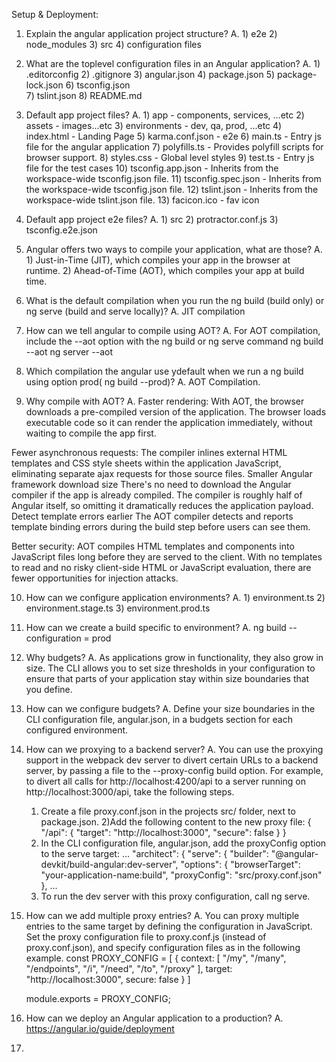 Setup & Deployment:

1. Explain the angular application project structure?
A.  1) e2e
    2) node_modules
    3) src
    4) configuration files

2. What are the toplevel configuration files in an Angular application?
A.  1) .editorconfig
    2) .gitignore
    3) angular.json
    4) package.json
    5) package-lock.json
    6) tsconfig.json	
    7) tslint.json
    8) README.md

3. Default app project files?
A.  1) app - components, services, ...etc
    2) assets - images...etc
    3) environments - dev, qa, prod, ...etc
    4) index.html - Landing Page
    5) karma.conf.json - e2e
    6) main.ts - Entry js file for the angular application
    7) polyfills.ts - Provides polyfill scripts for browser support.
    8) styles.css - Global level styles
    9) test.ts - Entry js file for the test cases
    10) tsconfig.app.json  - Inherits from the workspace-wide tsconfig.json file.
    11) tsconfig.spec.json - Inherits from the workspace-wide tsconfig.json file.
    12) tslint.json - Inherits from the workspace-wide tslint.json file. 
    13) facicon.ico - fav icon

4. Default app project e2e files?
A.  1) src
    2) protractor.conf.js
    3) tsconfig.e2e.json

5. Angular offers two ways to compile your application, what are those?
A.  1) Just-in-Time (JIT), which compiles your app in the browser at runtime.
    2) Ahead-of-Time (AOT), which compiles your app at build time.

6. What is the default compilation when you run the ng build (build only) or ng serve (build and serve locally)?
A. JIT compilation

7. How can we tell angular to compile using AOT?
A. For AOT compilation, include the --aot option with the ng build or ng serve command
   ng build --aot
   ng server --aot

8. Which compilation the angular use ydefault when we run a ng build using option prod( ng build --prod)?
A. AOT Compilation.

9. Why compile with AOT?
A. Faster rendering:
With AOT, the browser downloads a pre-compiled version of the application. The browser loads executable code so it can render the application immediately, without waiting to compile the app first.

Fewer asynchronous requests:
The compiler inlines external HTML templates and CSS style sheets within the application JavaScript, eliminating separate ajax requests for those source files.
Smaller Angular framework download size
There's no need to download the Angular compiler if the app is already compiled. The compiler is roughly half of Angular itself, so omitting it dramatically reduces the application payload.
Detect template errors earlier
The AOT compiler detects and reports template binding errors during the build step before users can see them.

Better security:
AOT compiles HTML templates and components into JavaScript files long before they are served to the client. With no templates to read and no risky client-side HTML or JavaScript evaluation, there are fewer opportunities for injection attacks.

10. How can we configure application environments?
A.  1) environment.ts
    2) environment.stage.ts
    3) environment.prod.ts

11. How can we create a build specific to environment?
A. ng build --configuration = prod

12. Why budgets?
A. As applications grow in functionality, they also grow in size. The CLI allows you to set size thresholds in your configuration to ensure that parts of your application stay within size boundaries that you define.

13. How can we configure budgets?
A. Define your size boundaries in the CLI configuration file, angular.json, in a budgets section for each configured environment.

14. How can we proxying to a backend server?
A. You can use the proxying support in the webpack dev server to divert certain URLs to a backend server, by passing a file to the --proxy-config build option. For example, to divert all calls for http://localhost:4200/api to a server running on http://localhost:3000/api, take the following steps.
    1) Create a file proxy.conf.json in the projects src/ folder, next to package.json. 
    2)Add the following content to the new proxy file:
        {
            "/api": {
                "target": "http://localhost:3000",
                "secure": false
            }
        }
    3) In the CLI configuration file, angular.json, add the proxyConfig option to the serve target:
        ...
        "architect": {
        "serve": {
            "builder": "@angular-devkit/build-angular:dev-server",
            "options": {
            "browserTarget": "your-application-name:build",
            "proxyConfig": "src/proxy.conf.json"
            },
        ...
    4) To run the dev server with this proxy configuration, call ng serve.

15. How can we add multiple proxy entries?
A.  You can proxy multiple entries to the same target by defining the configuration in JavaScript.
    Set the proxy configuration file to proxy.conf.js (instead of proxy.conf.json), and specify configuration files as in the following example.
    const PROXY_CONFIG = [
        {
            context: [
                "/my",
                "/many",
                "/endpoints",
                "/i",
                "/need",
                "/to",
                "/proxy"
            ],
            target: "http://localhost:3000",
            secure: false
        }
    ]

    module.exports = PROXY_CONFIG;

16. How can we deploy an Angular application to a production?
A. https://angular.io/guide/deployment

17. 



    
    